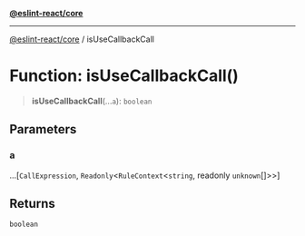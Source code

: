 [**@eslint-react/core**](../README.md)

***

[@eslint-react/core](../README.md) / isUseCallbackCall

# Function: isUseCallbackCall()

> **isUseCallbackCall**(...`a`): `boolean`

## Parameters

### a

...\[`CallExpression`, `Readonly`\<`RuleContext`\<`string`, readonly `unknown`[]\>\>\]

## Returns

`boolean`
